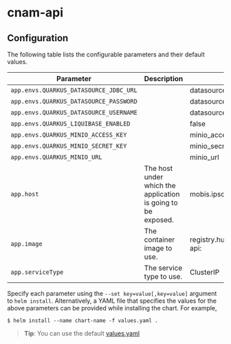 # cnam-api

## Configuration

The following table lists the configurable parameters and their default values.

| Parameter | Description | Default                                            |
|  ---  |  ---  |----------------------------------------------------|
| `app.envs.QUARKUS_DATASOURCE_JDBC_URL` |   | datasource_jdbc_url                                |
| `app.envs.QUARKUS_DATASOURCE_PASSWORD` |   | datasource_password                                |
| `app.envs.QUARKUS_DATASOURCE_USERNAME` |   | datasource_username                                |
| `app.envs.QUARKUS_LIQUIBASE_ENABLED` |   | false                                              |
| `app.envs.QUARKUS_MINIO_ACCESS_KEY` |   | minio_access_key                                   |
| `app.envs.QUARKUS_MINIO_SECRET_KEY` |   | minio_secret_key                                   |
| `app.envs.QUARKUS_MINIO_URL` |   | minio_url                                          |
| `app.host` | The host under which the application is going to be exposed. | mobis.ipscnam.ci                                   |
| `app.image` | The container image to use. | registry.hub.docker.com/aptiway/cnam-api:<version> |
| `app.serviceType` | The service type to use. | ClusterIP                                          |

Specify each parameter using the `--set key=value[,key=value]` argument to `helm install`.
Alternatively, a YAML file that specifies the values for the above parameters can be provided while installing the chart. For example,
```
$ helm install --name chart-name -f values.yaml .
```
> **Tip**: You can use the default [values.yaml](values.yaml)
